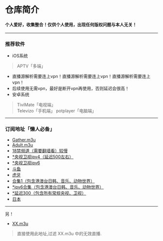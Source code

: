
# 仓库简介
#### 个人爱好，收集整合！仅供个人使用，出现任何版权问题与本人无关！
---
### 推荐软件  
* iOS系统  
>APTV「多端」
* 直播源解析需要连上vpn！直播源解析需要连上vpn！直播源解析需要连上vpn！
* 后续使用无需vpn，最好是断开vpn再使用，否则延迟会很高！
* 安卓系统  
>TiviMate「电视端」  
>Televizo「手机端」
>potplayer「电脑端」
---
### 订阅地址「懒人必备」
* [Gather.m3u](https://raw.githubusercontent.com/YanG-1989/m3u/main/Gather.m3u)  
* [Adult.m3u](https://raw.githubusercontent.com/YanG-1989/m3u/main/Adult.m3u)
* [18禁频道（需要翻墙看）较慢](https://raw.githubusercontent.com/Hoxxxxx/m3u/master/Adult.m3u)
* [*央视卫视ipv4（延迟500左右）](https://raw.githubusercontent.com/Hoxxxxx/m3u/master/China_v4.m3u)
* [*央视卫视ipv6](https://raw.githubusercontent.com/Hoxxxxx/m3u/master/China_v6.m3u)
* [斗鱼](https://raw.githubusercontent.com/Hoxxxxx/m3u/master/Douyu.m3u)
* [虎牙](https://raw.githubusercontent.com/Hoxxxxx/m3u/master/Huya.m3u)
* [合集1（包含港澳台日韩、音乐、动物世界）](https://raw.githubusercontent.com/Hoxxxxx/m3u/master/Gather.m3u)
* [*ipv6合集（包含港澳台日韩、音乐、动物世界）](https://raw.githubusercontent.com/Hoxxxxx/m3u/master/HXGather.m3u)
* [*延迟300（包含所有常规央视、卫视）]( https://raw.githubusercontent.com/goolguy007/radioer/main/TVradio)
* [日本](https://raw.githubusercontent.com/Hoxxxxx/m3u/master/Japan.m3u)

---
另！
* [XX.m3u](https://raw.githubusercontent.com/Hoxxxxx/m3u/master/XX.m3u)  
>直接使用此地址,过滤 XX.m3u 中的无效直播.
